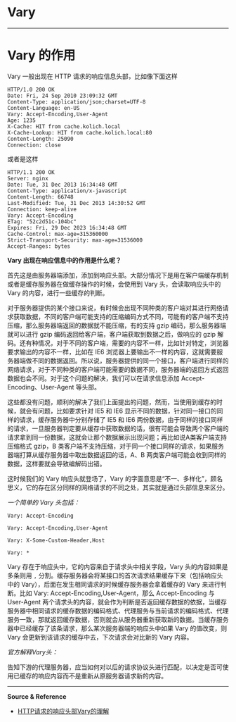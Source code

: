 # Vary

---

# Vary 的作用

Vary 一般出现在 HTTP 请求的响应信息头部，比如像下面这样
```
HTTP/1.0 200 OK
Date: Fri, 24 Sep 2010 23:09:32 GMT
Content-Type: application/json;charset=UTF-8
Content-Language: en-US
Vary: Accept-Encoding,User-Agent
Age: 1235
X-Cache: HIT from cache.kolich.local
X-Cache-Lookup: HIT from cache.kolich.local:80
Content-Length: 25090
Connection: close
```

或者是这样
```
HTTP/1.1 200 OK
Server: nginx
Date: Tue, 31 Dec 2013 16:34:48 GMT
Content-Type: application/x-javascript
Content-Length: 66748
Last-Modified: Tue, 31 Dec 2013 14:30:52 GMT
Connection: keep-alive
Vary: Accept-Encoding
ETag: "52c2d51c-104bc"
Expires: Fri, 29 Dec 2023 16:34:48 GMT
Cache-Control: max-age=315360000
Strict-Transport-Security: max-age=31536000
Accept-Ranges: bytes
```

**Vary 出现在响应信息中的作用是什么呢？**

首先这是由服务器端添加，添加到响应头部。大部分情况下是用在客户端缓存机制或者是缓存服务器在做缓存操作的时候，会使用到 Vary 头，会读取响应头中的 Vary 的内容，进行一些缓存的判断。

对于服务器提供的某个接口来说，有时候会出现不同种类的客户端对其进行网络请求获取数据，不同的客户端可能支持的压缩编码方式不同，可能有的客户端不支持压缩，那么服务器端返回的数据就不能压缩，有的支持 gzip 编码，那么服务器端就可以进行 gzip 编码返回给客户端，客户端获取到数据之后，做响应的 gzip 解码。还有种情况，对于不同的客户端，需要的内容不一样，比如针对特定，浏览器要求输出的内容不一样，比如在 IE6 浏览器上要输出不一样的内容，这就需要服务器端做不同的数据返回。所以说，服务器提供的同一个接口，客户端进行同样的网络请求，对于不同种类的客户端可能需要的数据不同，服务器端的返回方式返回数据也会不同。对于这个问题的解决，我们可以在请求信息添加 Accept-Encoding、User-Agent 等头部。

这些都没有问题，顺利的解决了我们上面提出的问题，然而，当使用到缓存的时候，就会有问题，比如要求针对 IE5 和 IE6 显示不同的数据，针对同一接口的同样的请求，缓存服务器中分别存储了 IE5 和 IE6 两份数据，由于同样的接口同样的请求，一旦服务器判定要从缓存中获取数据的话，很有可能会导致两个客户端的请求拿到同一份数据，这就会让那个数据展示出现问题；再比如说A类客户端支持压缩格式 gzip，B 类客户端不支持压缩，对于同一个接口同样的请求，如果服务器端打算从缓存服务器中取出数据返回的话，A、B 两类客户端可能会收到同样的数据，这样要就会导致编解码出错。

这时候我们的 Vary 响应头就登场了，Vary 的字面意思是“不一、多样化”，顾名思义，它的存在区分同样的网络请求的不同之处，其实就是通过头部信息来区分。

*一个简单的 Vary 头包括：*
```
Vary: Accept-Encoding

Vary: Accept-Encoding,User-Agent

Vary: X-Some-Custom-Header,Host

Vary: *
```

Vary 存在于响应头中，它的内容来自于请求头中相关字段，Vary 头的内容如果是多条则用 `,` 分割。缓存服务器会将某接口的首次请求结果缓存下来（包括响应头中的 Vary），后面在发生相同请求的时候缓存服务器会拿着缓存的 Vary 来进行判断。比如 Vary: Accept-Encoding,User-Agent，那么 Accept-Encoding 与 User-Agent 两个请求头的内容，就会作为判断是否返回缓存数据的依据，当缓存服务器中相同请求的缓存数据的编码格式、代理服务与当前请求的编码格式、代理服务一致，那就返回缓存数据，否则就会从服务器重新获取新的数据。当缓存服务器中已经缓存了该条请求，那么某次服务器端的响应头中如果 Vary 的值改变，则 Vary 会更新到该请求的缓存中去，下次请求会对比新的 Vary 内容。

*官方解释Vary头：*

告知下游的代理服务器，应当如何对以后的请求协议头进行匹配，以决定是否可使用已缓存的响应内容而不是重新从原服务器请求新的内容。

---

**Source & Reference**
- [HTTP请求的响应头部Vary的理解](https://blog.csdn.net/qq_29405933/article/details/84315254)
